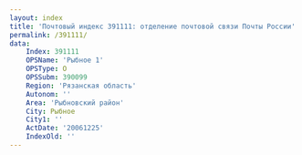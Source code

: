 ```yaml
---
layout: index
title: 'Почтовый индекс 391111: отделение почтовой связи Почты России'
permalink: /391111/
data:
    Index: 391111
    OPSName: 'Рыбное 1'
    OPSType: О
    OPSSubm: 390099
    Region: 'Рязанская область'
    Autonom: ''
    Area: 'Рыбновский район'
    City: Рыбное
    City1: ''
    ActDate: '20061225'
    IndexOld: ''
---
```

